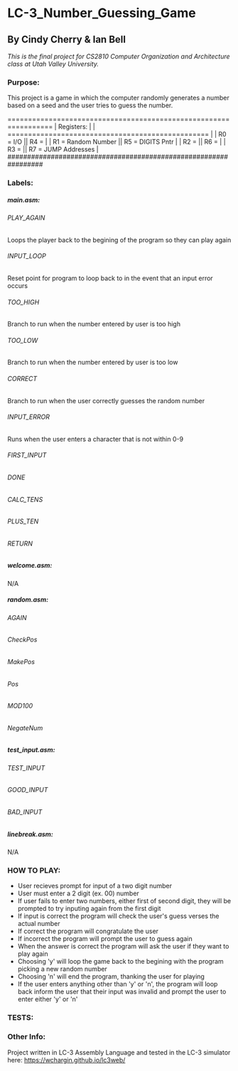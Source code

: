 # LC-3_Number_Guessing_Game
## By Cindy Cherry &amp; Ian Bell
 
*This is the final project for CS2810 Computer Organization and Architecture class at Utah Valley University.*
 
### Purpose:
This project is a game in which the computer randomly generates a number based on a seed and the user tries to guess the number.

=================================================================
|                         			Registers: 				                    |
|    =================================================		        |
|              R0 = I/O			         ||	R4 = 			                  |
|              R1 = Random Number		||	R5 = DIGITS Pntr	         |
|              R2 =			             ||	R6 = 			                  |
|              R3	=		              ||	R7 = JUMP Addresses	      |
#################################################################

### Labels:
##### main.asm:
###### PLAY_AGAIN 
Loops the player back to the begining of the program so they can play again

###### INPUT_LOOP
Reset point for program to loop back to in the event that an input error occurs

###### TOO_HIGH
Branch to run when the number entered by user is too high
###### TOO_LOW
Branch to run when the number entered by user is too low

###### CORRECT
Branch to run when the user correctly guesses the random number
###### INPUT_ERROR
Runs when the user enters a character that is not within 0-9
###### FIRST_INPUT


###### DONE

###### CALC_TENS
###### PLUS_TEN
###### RETURN

##### welcome.asm:
N/A

##### random.asm:
###### AGAIN
###### CheckPos
###### MakePos
###### Pos
###### MOD100
###### NegateNum

##### test_input.asm:
###### TEST_INPUT
###### GOOD_INPUT
###### BAD_INPUT

##### linebreak.asm:
N/A

### HOW TO PLAY:
- User recieves prompt for input of a two digit number
- User must enter a 2 digit (ex. 00) number
- If user fails to enter two numbers, either first of second digit, they will be prompted to try inputing again from the first digit
- If input is correct the program will check the user's guess verses the actual number
- If correct the program will congratulate the user
- If incorrect the program will prompt the user to guess again
- When the answer is correct the program will ask the user if they want to play again
- Choosing 'y' will loop the game back to the begining with the program picking a new random number
- Choosing 'n' will end the program, thanking the user for playing
- If the user enters anything other than 'y' or 'n', the program will loop back inform the user that their input was invalid and prompt the user to enter either 'y' or 'n'

### TESTS:


### Other Info:
Project written in LC-3 Assembly Language and tested in the LC-3 simulator here: https://wchargin.github.io/lc3web/

